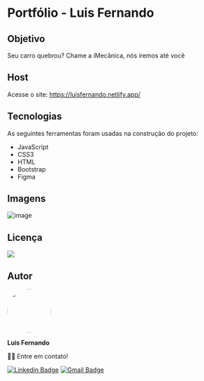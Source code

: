 # Portfólio - Luis Fernando

## Objetivo

Seu carro quebrou? Chame a iMecânica, nós iremos até você

## Host

Acesse o site: https://luisfernando.netlify.app/
 
## Tecnologias

As seguintes ferramentas foram usadas na construção do projeto:

- JavaScript
- CSS3
- HTML
- Bootstrap
- Figma

## Imagens

![image](https://user-images.githubusercontent.com/67171626/124951178-7e0bab00-dfe9-11eb-9cb0-23e5cc46ea4d.png)

## Licença
<img src="https://img.shields.io/github/license/luisfernandodass/doebrasil"/>

## Autor

 <img style="border-radius: 50%;" src="https://avatars.githubusercontent.com/u/67171626?s=460&u=609fc063322b859752a5675bd4e17657e650a389&v=4" width="100px;" alt=""/>
 
 <b>Luis Fernando</b>
 
👋🏽 Entre em contato!

[![Linkedin Badge](https://img.shields.io/badge/-Luis-blue?style=flat-square&logo=Linkedin&logoColor=white&link=https://www.linkedin.com/in/luisfernando/)](https://www.linkedin.com/in/luisfernando/) 
[![Gmail Badge](https://img.shields.io/badge/-luisfernandodass@gmail.com-c14438?style=flat-square&logo=Gmail&logoColor=white&link=mailto:luisfernandodass@gmail.com)](mailto:luisfernandodass@gmail.com)
